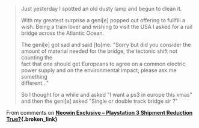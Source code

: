  

> Just yesterday I spotted an old dusty lamp and begun to clean it.
> 
> With my greatest surprise a geni[e] popped out offering to fullfill a wish. Being a train lover and wishing to visit the USA I asked for a rail bridge across the Atlantic Ocean. 
> 
> The geni[e] got sad and said [to]me: "Sorry but did you consider the amount of material needed for the bridge, the tectonic shift not counting the   
> fact that one should get Europeans to agree on a common electric power supply and on the environmental impact, please ask me something   
> different..." 
> 
> So I thought for a while and asked "I want a ps3 in europe this xmas" and then the geni[e] asked "Single or double track bridge sir ?"

From comments on **[Neowin Exclusive &#8211; Playstation 3 Shipment Reduction True?](http://www.neowin.net/index.php?act=view&id=36041){.broken_link}**